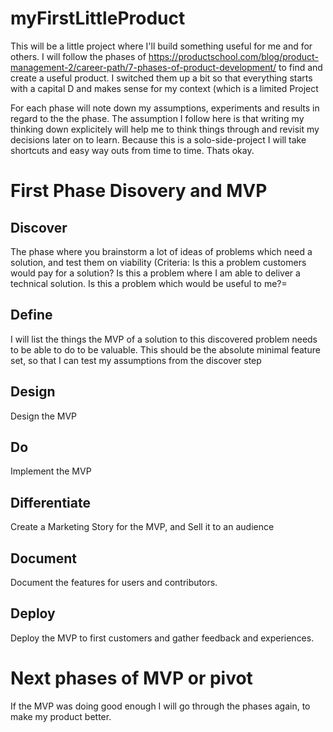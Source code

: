 # myFirstLittleProduct
This will be a little project where I'll build something useful for me and for others. I will follow the phases of https://productschool.com/blog/product-management-2/career-path/7-phases-of-product-development/ to find and create a useful product. I switched them up a bit so that everything starts with a capital D and makes sense for my context (which is a limited Project

For each phase will note down my assumptions, experiments and results in regard to the the phase. The assumption I follow here is that writing my thinking down explicitely will help me to think things through and revisit my decisions later on to learn. Because this is a solo-side-project I will take shortcuts and easy way outs from time to time. Thats okay.

# First Phase Disovery and MVP
## Discover
The phase where you brainstorm a lot of ideas of problems which need a solution, and test them on viability (Criteria: Is this a problem customers would pay for a solution? Is this a problem where I am able to deliver a technical solution. Is this a problem which would be useful to me?=
## Define
I will list the things the MVP of a solution to this discovered problem needs to be able to do to be valuable. This should be the absolute minimal feature set, so that I can test my assumptions from the discover step
## Design
Design the MVP
## Do
Implement the MVP
## Differentiate
Create a Marketing Story for the MVP, and Sell it to an audience
## Document
Document the features for users and contributors.
## Deploy
Deploy the MVP to first customers and gather feedback and experiences.

# Next phases of MVP or pivot
If the MVP was doing good enough I will go through the phases again, to make my product better.

